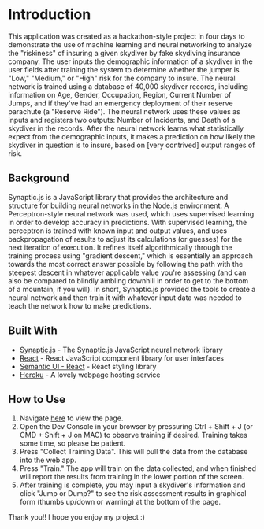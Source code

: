# Introduction

This application was created as a hackathon-style project in four days to demonstrate the use of machine learning and neural networking to analyze the "riskiness" of insuring a given skydiver by fake skydiving insurance company. The user inputs the demographic information of a skydiver in the user fields after training the system to determine whether the jumper is "Low," "Medium," or "High" risk for the company to insure. The neural network is trained using a database of 40,000 skydiver records, including information on Age, Gender, Occupation, Region, Current Number of Jumps, and if they've had an emergency deployment of their reserve parachute (a "Reserve Ride"). The neural network uses these values as inputs and registers two outputs: Number of Incidents, and Death of a skydiver in the records. After the neural network learns what statistically expect from the demographic inputs, it makes a prediction on how likely the skydiver in question is to insure, based on [very contrived] output ranges of risk.

## Background

Synaptic.js is a JavaScript library that provides the architecture and structure for building neural networks in the Node.js environment. A Perceptron-style neural network was used, which uses supervised learning in order to develop accuracy in predictions. With supervised learning, the perceptron is trained with known input and output values, and uses backpropagation of results to adjust its calculations (or guesses) for the next iteration of execution. It refines itself algorithmically through the training process using "gradient descent," which is essentially an approach towards the most correct answer possible by following the path with the steepest descent in whatever applicable value you're assessing (and can also be compared to blindly ambling downhill in order to get to the bottom of a mountain, if you will). In short, Synaptic.js provided the tools to create a neural network and then train it with whatever input data was needed to teach the network how to make predictions.

## Built With

* [Synaptic.js](https:http://caza.la/synaptic/#/) - The Synaptic.js JavaScript neural network library
* [React](https://reactjs.org/) - React JavaScript component library for user interfaces
* [Semantic UI - React](https://react.semantic-ui.com/) - React styling library
* [Heroku](https://heroku.com/) - A lovely webpage hosting service

## How to Use

1.  Navigate [here](http://jump-or-dump.herokuapp.com/) to view the page.
2.  Open the Dev Console in your browser by pressuring Ctrl + Shift + J (or CMD + Shift + J on MAC) to observe training if desired. Training takes some time, so please be patient.
3.  Press "Collect Training Data". This will pull the data from the database into the web app.
4.  Press "Train." The app will train on the data collected, and when finished will report the results from training in the lower portion of the screen.
5.  After training is complete, you may input a skydiver's information and click "Jump or Dump?" to see the risk assessment results in graphical form (thumbs up/down or warning) at the bottom of the page.

Thank you!! I hope you enjoy my project :)
